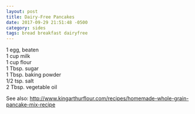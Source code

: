 ```yaml
---
layout: post
title: Dairy-Free Pancakes
date: 2017-09-29 21:51:48 -0500
category: sides
tags: bread breakfast dairyfree
---
```

1 egg, beaten  
1 cup milk  
1 cup flour  
1 Tbsp. sugar  
1 Tbsp. baking powder  
1/2 tsp. salt  
2 Tbsp. vegetable oil  
  
See also: <http://www.kingarthurflour.com/recipes/homemade-whole-grain-pancake-mix-recipe>
